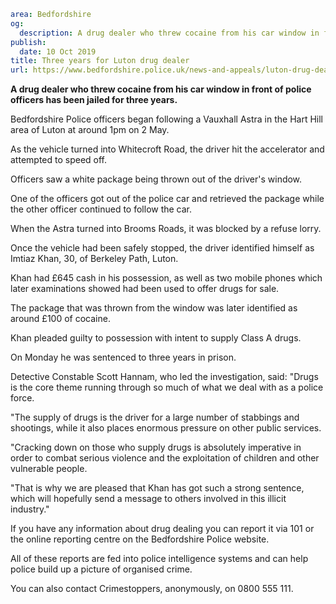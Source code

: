 ```yaml
area: Bedfordshire
og:
  description: A drug dealer who threw cocaine from his car window in front of police officers has been jailed for three years.
publish:
  date: 10 Oct 2019
title: Three years for Luton drug dealer
url: https://www.bedfordshire.police.uk/news-and-appeals/luton-drug-dealer-oct19
```

**A drug dealer who threw cocaine from his car window in front of police officers has been jailed for three years.**

Bedfordshire Police officers began following a Vauxhall Astra in the Hart Hill area of Luton at around 1pm on 2 May.

As the vehicle turned into Whitecroft Road, the driver hit the accelerator and attempted to speed off.

Officers saw a white package being thrown out of the driver's window.

One of the officers got out of the police car and retrieved the package while the other officer continued to follow the car.

When the Astra turned into Brooms Roads, it was blocked by a refuse lorry.

Once the vehicle had been safely stopped, the driver identified himself as Imtiaz Khan, 30, of Berkeley Path, Luton.

Khan had £645 cash in his possession, as well as two mobile phones which later examinations showed had been used to offer drugs for sale.

The package that was thrown from the window was later identified as around £100 of cocaine.

Khan pleaded guilty to possession with intent to supply Class A drugs.

On Monday he was sentenced to three years in prison.

Detective Constable Scott Hannam, who led the investigation, said: "Drugs is the core theme running through so much of what we deal with as a police force.

"The supply of drugs is the driver for a large number of stabbings and shootings, while it also places enormous pressure on other public services.

"Cracking down on those who supply drugs is absolutely imperative in order to combat serious violence and the exploitation of children and other vulnerable people.

"That is why we are pleased that Khan has got such a strong sentence, which will hopefully send a message to others involved in this illicit industry."

If you have any information about drug dealing you can report it via 101 or the online reporting centre on the Bedfordshire Police website.

All of these reports are fed into police intelligence systems and can help police build up a picture of organised crime.

You can also contact Crimestoppers, anonymously, on 0800 555 111.
